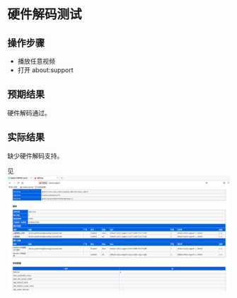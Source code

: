 # 硬件解码测试

## 操作步骤

- 播放任意视频
- 打开 about:support

## 预期结果

硬件解码通过。

## 实际结果

缺少硬件解码支持。

见 ![硬件解码](./decode.png)